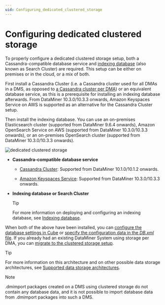 ```yaml
---
uid: Configuring_dedicated_clustered_storage
---
```


# Configuring dedicated clustered storage

To properly configure a dedicated clustered storage setup, both a Cassandra-compatible database service and [indexing database](xref:Indexing_Database) (also known as Search Cluster) are required. This setup can be either on premises or in the cloud, or a mix of both.

First install a Cassandra Cluster (i.e. a Cassandra cluster used for all DMAs in a DMS, as opposed to [a Cassandra cluster per DMA](xref:Configuring_storage_per_DMA)) or an equivalent database service, as this is a prerequisite for installing an indexing database afterwards. From DataMiner 10.3.0/10.3.3 onwards, Amazon Keyspaces Service on AWS is supported as an alternative for the Cassandra Cluster setup.

Then install the indexing database. You can use an on-premises Elasticsearch cluster (supported from DataMiner 9.6.4 onwards), Amazon OpenSearch Service on AWS (supported from DataMiner 10.3.0/10.3.3 onwards), or an on-premises OpenSearch cluster (supported from DataMiner 10.3.0/10.3.3 onwards).

![dedicated clustered storage](~/user-guide/images/Dedicated_clustered_storage.svg)

- **Cassandra-compatible database service**

  - [Cassandra Cluster](xref:Cassandra_database): Supported from DataMiner 10.1.0/10.1.2 onwards.

  - [Amazon Keyspaces Service](xref:Amazon_Keyspaces_Service): Supported from DataMiner 10.3.0/10.3.3 onwards.

- **Indexing database or Search Cluster**

  > [!TIP]
  > For more information on deploying and configuring an indexing database, see [Indexing database](xref:Indexing_Database).

When both of the above have been installed, you can [configure the database settings in Cube](xref:Configuring_the_database_settings_in_Cube) or [specify the configuration data in the *DB.xml* file](xref:DB_xml). If you already had an existing DataMiner System using storage per DMA, you can [migrate to the clustered storage setup](xref:Migrating_the_general_database_to_a_DMS_Cassandra_cluster).

> [!TIP]
> For more information on this architecture and on other possible data storage architectures, see [Supported data storage architectures](xref:Supported_system_data_storage_architectures).

> [!NOTE]
> .dmimport packages created on a DMS using clustered storage do not contain any database data, and it is not possible to import database data from .dmimport packages into such a DMS.
